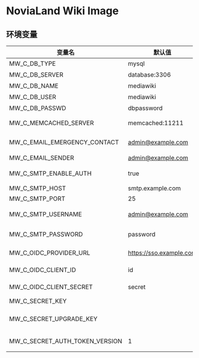 # NoviaLand Wiki Image

## 环境变量

| 变量名                         | 默认值                  | 说明               |
| ------------------------------ | ----------------------- | ------------------ |
| MW_C_DB_TYPE                   | mysql                   | 数据库类型         |
| MW_C_DB_SERVER                 | database:3306           | 数据库 Host        |
| MW_C_DB_NAME                   | mediawiki               | 数据库名           |
| MW_C_DB_USER                   | mediawiki               | 数据库用户         |
| MW_C_DB_PASSWD                 | dbpassword              | 数据库密码         |
| MW_C_MEMCACHED_SERVER          | memcached:11211         | MemCached 服务器   |
| MW_C_EMAIL_EMERGENCY_CONTACT   | admin@example.com       | 紧急邮件联系人     |
| MW_C_EMAIL_SENDER              | admin@example.com       | 邮件发送者         |
| MW_C_SMTP_ENABLE_AUTH          | true                    | SMTP 开启鉴权      |
| MW_C_SMTP_HOST                 | smtp.example.com        | SMTP Host          |
| MW_C_SMTP_PORT                 | 25                      | SMTP 端口          |
| MW_C_SMTP_USERNAME             | admin@example.com       | SMTP 鉴权用户名    |
| MW_C_SMTP_PASSWORD             | password                | SMTP 鉴权密码      |
| MW_C_OIDC_PROVIDER_URL         | https://sso.example.com | OIDC WellKnown     |
| MW_C_OIDC_CLIENT_ID            | id                      | OIDC ClientID      |
| MW_C_OIDC_CLIENT_SECRET        | secret                  | OIDC ClientSecret  |
| MW_C_SECRET_KEY                |                         | 64 Bit 密钥        |
| MW_C_SECRET_UPGRADE_KEY        |                         | 16 Bit Upgrade Key |
| MW_C_SECRET_AUTH_TOKEN_VERSION | 1                       | 鉴权 Token 版本    |
